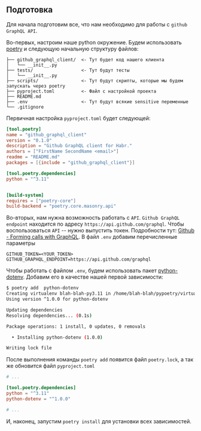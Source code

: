 ## Подготовка

Для начала подготовим все, что нам необходимо для работы с `github GraphQL API`.

Во-первых, настроим наше python окружение. Будем использовать [poetry](https://python-poetry.org/) и
следующую начальную структуру файлов:

```
├── github_graphql_client/  <- Тут будет код нашего клиента
│   └── __init__.py
├── tests/                  <- Тут будут тесты
│   └── __init__.py
├── scripts/                <- Тут будут скрипты, которые мы будем запускать через poetry
├── pyproject.toml          <- Файл с настройкой проекта
├── README.md
├── .env                    <- Тут будут всякие sensitive переменные
└── .gitignore
```

Первичная настройка `pyproject.toml` будет следующей:

```toml
[tool.poetry]
name = "github_graphql_client"
version = "0.1.0"
description = "Github GraphQL client for Habr."
authors = ["FirstName SecondName <email>"]
readme = "README.md"
packages = [{include = "github_graphql_client"}]

[tool.poetry.dependencies]
python = "^3.11"


[build-system]
requires = ["poetry-core"]
build-backend = "poetry.core.masonry.api"
```

Во-вторых, нам нужна возможность работать с `API`. `Github GraphQL endpoint`
находится по адресу `https://api.github.com/graphql`. Чтобы воспользоваться `API` --
нужно выпустить токен. Подробности тут: [Github - Forming calls with GraphQL](https://docs.github.com/en/graphql/guides/forming-calls-with-graphql).
В файл `.env` добавим перечисленные параметры

```dotenv
GITHUB_TOKEN=<YOUR_TOKEN>
GITHUB_GRAPHQL_ENDPOINT=https://api.github.com/graphql
```

Чтобы работать с файлом `.env`, будем использовать пакет [python-dotenv](https://pypi.org/project/python-dotenv/).
Добавим его в качестве нашей первой зависимости:

```bash
$ poetry add  python-dotenv
Creating virtualenv blah-blah-py3.11 in /home/blah-blah/pypoetry/virtualenvs
Using version ^1.0.0 for python-dotenv

Updating dependencies
Resolving dependencies... (0.1s)

Package operations: 1 install, 0 updates, 0 removals

  • Installing python-dotenv (1.0.0)

Writing lock file
```

После выполнения команды `poetry add` появится файл `poetry.lock`, а так же обновится
файл `pyproject.toml`

```toml
# ...

[tool.poetry.dependencies]
python = "^3.11"
python-dotenv = "^1.0.0"

# ...
```

И, наконец, запустим `poetry install` для установки всех зависимостей.